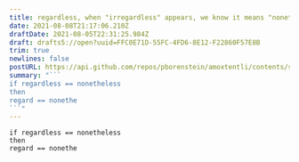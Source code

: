 ```yaml
---
title: regardless, when "irregardless" appears, we know it means "nonetheless"
date: 2021-08-08T21:17:06.210Z
draftDate: 2021-08-05T22:31:25.984Z
draft: drafts5://open?uuid=FFC0E71D-55FC-4FD6-8E12-F22860F57E8B
trim: true
newlines: false
postURL: https://api.github.com/repos/pborenstein/amoxtentli/contents/src/posts/ffc0e71d-55fc-4fd6-8e12-f22860f57e8b.md
summary: "```
if regardless == nonetheless
then
regard == nonethe
```"
---
```



```
if regardless == nonetheless
then
regard == nonethe
```
